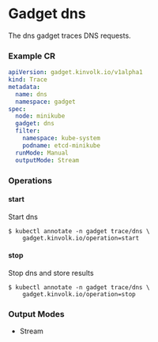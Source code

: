 <!-- Code generated by 'make generate-documentation'. DO NOT EDIT. -->

# Gadget dns

The dns gadget traces DNS requests.

<h3 id="cr-example">Example CR</h3>

```yaml
apiVersion: gadget.kinvolk.io/v1alpha1
kind: Trace
metadata:
  name: dns
  namespace: gadget
spec:
  node: minikube
  gadget: dns
  filter:
    namespace: kube-system
    podname: etcd-minikube
  runMode: Manual
  outputMode: Stream
```

<h3 id="operations">Operations</h3>


<h4 id="operation-start">start</h4>

Start dns

```
$ kubectl annotate -n gadget trace/dns \
    gadget.kinvolk.io/operation=start
```
<h4 id="operation-stop">stop</h4>

Stop dns and store results

```
$ kubectl annotate -n gadget trace/dns \
    gadget.kinvolk.io/operation=stop
```

<h3 id="output-mode">Output Modes</h3>

* Stream

